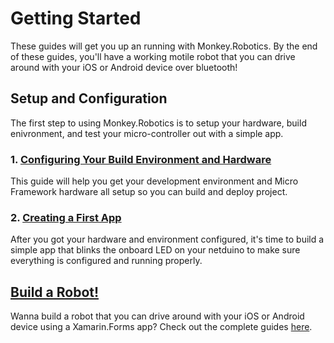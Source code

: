 # Getting Started

These guides will get you up an running with Monkey.Robotics. By the end of these guides, you'll have a working motile robot that you can drive around with your iOS or Android device over bluetooth!


## Setup and Configuration

The first step to using Monkey.Robotics is to setup your hardware, build enivronment, and test your micro-controller out with a simple app.

### 1. [Configuring Your Build Environment and Hardware](ConfiguringBuildEnv.md)

This guide will help you get your development environment and Micro Framework hardware all setup so you can build and deploy project.

### 2. [Creating a First App](FirstMicroApp.md)

After you got your hardware and environment configured, it's time to build a simple app that blinks the onboard LED on your netduino to make sure everything is configured and running properly.


## [Build a Robot!](Build_a_Robot/)

Wanna build a robot that you can drive around with your iOS or Android device using a Xamarin.Forms app? Check out the complete guides [here](Build_a_Robot/).